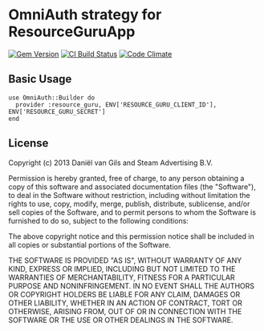 # OmniAuth strategy for ResourceGuruApp

[![Gem Version](https://badge.fury.io/rb/omniauth-resourceguru.png)](http://badge.fury.io/rb/omniauth-resourceguru)
[![CI Build Status](https://secure.travis-ci.org/kamerblauwlicht/omniauth-resourceguru.png?branch=master)][travis]
[![Code Climate](https://codeclimate.com/github/kamerblauwlicht/omniauth-resourceguru)][codeclimate]

[travis]: http://travis-ci.org/kamerblauwlicht/omniauth-resourceguru
[codeclimate]: https://codeclimate.com/github/kamerblauwlicht/omniauth-resourceguru


## Basic Usage

    use OmniAuth::Builder do
      provider :resource_guru, ENV['RESOURCE_GURU_CLIENT_ID'], ENV['RESOURCE_GURU_SECRET']
    end


## License

Copyright (c) 2013 Daniël van Gils and Steam Advertising B.V.

Permission is hereby granted, free of charge, to any person obtaining a copy of this software and associated documentation files (the "Software"), to deal in the Software without restriction, including without limitation the rights to use, copy, modify, merge, publish, distribute, sublicense, and/or sell copies of the Software, and to permit persons to whom the Software is furnished to do so, subject to the following conditions:

The above copyright notice and this permission notice shall be included in all copies or substantial portions of the Software.

THE SOFTWARE IS PROVIDED "AS IS", WITHOUT WARRANTY OF ANY KIND, EXPRESS OR IMPLIED, INCLUDING BUT NOT LIMITED TO THE WARRANTIES OF MERCHANTABILITY, FITNESS FOR A PARTICULAR PURPOSE AND NONINFRINGEMENT. IN NO EVENT SHALL THE AUTHORS OR COPYRIGHT HOLDERS BE LIABLE FOR ANY CLAIM, DAMAGES OR OTHER LIABILITY, WHETHER IN AN ACTION OF CONTRACT, TORT OR OTHERWISE, ARISING FROM, OUT OF OR IN CONNECTION WITH THE SOFTWARE OR THE USE OR OTHER DEALINGS IN THE SOFTWARE.
